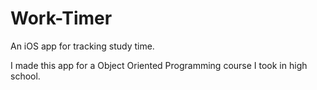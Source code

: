 # Work-Timer
An iOS app for tracking study time.

I made this app for a Object Oriented Programming course I took in high school.
